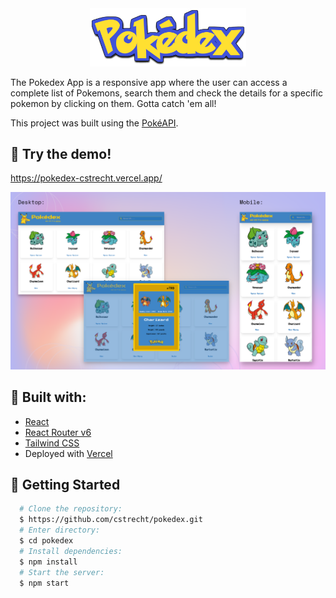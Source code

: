 <div align="center">
  <img alt="Pokedex" src="docs/pokedex_logo.png" width="250px" />
</div>

The Pokedex App is a responsive app where the user can access a complete list of Pokemons, search them and check the details for a specific pokemon by clicking on them. Gotta catch 'em all!

This project was built using the [PokéAPI](https://pokeapi.co/).

## 👀 Try the demo!

https://pokedex-cstrecht.vercel.app/

<div align="center">  
    <img alt="Prints from different screens" src="docs/screens.png"  />
   
</div>

## 🔨 Built with:

- [React](https://reactjs.org/)
- [React Router v6](https://reactrouter.com/en/main)
- [Tailwind CSS](https://tailwindcss.com/)
- Deployed with [Vercel](https://vercel.com/dashboard)

## 🚀 Getting Started

```bash
  # Clone the repository:
  $ https://github.com/cstrecht/pokedex.git
  # Enter directory:
  $ cd pokedex
  # Install dependencies:
  $ npm install
  # Start the server:
  $ npm start
```
